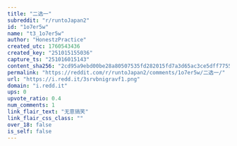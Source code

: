 ```yaml
---
title: "二选一"
subreddit: "r/runtoJapan2"
id: "1o7er5w"
name: "t3_1o7er5w"
author: "HonestzPractice"
created_utc: 1760543436
created_key: "251015155036"
capture_ts: "251016015143"
content_sha256: "2cd95a9ebd00be28a80507535fd282015fd7a3d65ac3ce5dff775537709a3b96"
permalink: "https://reddit.com/r/runtoJapan2/comments/1o7er5w/二选一/"
url: "https://i.redd.it/3srvbnigravf1.png"
domain: "i.redd.it"
ups: 0
upvote_ratio: 0.4
num_comments: 1
link_flair_text: "无意搞笑"
link_flair_css_class: ""
over_18: false
is_self: false
---
```


